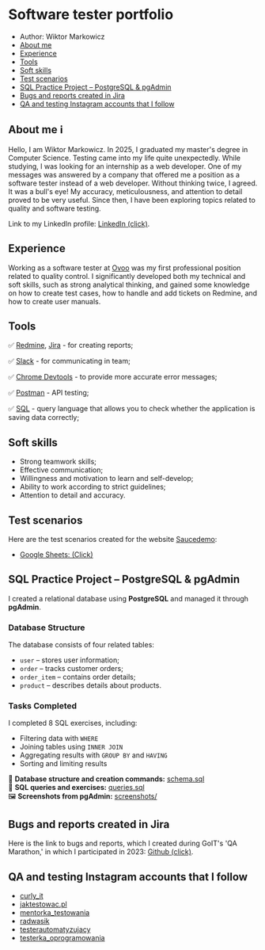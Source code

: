 # Software tester portfolio
- Author: Wiktor Markowicz
- [About me](#about-me)
- [Experience](#experience)
- [Tools](#tools)
- [Soft skills](#soft-skills)
- [Test scenarios](#test-scenarios)
- [SQL Practice Project – PostgreSQL & pgAdmin](#sql-practice-project--postgresql--pgadmin)
- [Bugs and reports created in Jira](#bugs-and-reports-created-in-jira)
- [QA and testing Instagram accounts that I follow](#qa-and-testing-instagram-accounts-that-i-follow)


## About me ℹ️
Hello, I am Wiktor Markowicz. In 2025, I graduated my master's degree in Computer Science. Testing came into my life quite unexpectedly. While studying, I was looking for an internship as a web developer. One of my messages was answered by a company that offered me a position as a software tester instead of a web developer. Without thinking twice, I agreed. It was a bull's eye! My accuracy, meticulousness, and attention to detail proved to be very useful. Since then, I have been exploring topics related to quality and software testing.

Link to my LinkedIn profile: [LinkedIn (click)](www.linkedin.com/in/wiktor-markowicz-3449481b5).

## Experience
Working as a software tester at [Ovoo](https://ovoo.pl/) was my first professional position related to quality control. I significantly developed both my technical and soft skills, such as strong analytical thinking, and gained some knowledge on how to create test cases, how to handle and add tickets on Redmine, and how to create user manuals.

## Tools
✅ [Redmine](https://www.redmine.org/), [Jira](https://www.atlassian.com/pl/software/jira) - for creating reports;

✅ [Slack](https://slack.com/) - for communicating in team;

✅ [Chrome Devtools](https://developer.chrome.com/docs/devtools?hl=pl) - to provide more accurate error messages;

✅ [Postman](https://www.postman.com/) - API testing;

✅ [SQL](https://www.w3schools.com/sql/) - query language that allows you to check whether the application is saving data correctly;

## Soft skills
- Strong teamwork skills;
- Effective communication;
- Willingness and motivation to learn and self-develop;
- Ability to work according to strict guidelines;
- Attention to detail and accuracy.


## Test scenarios
Here are the test scenarios created for the website [Saucedemo](www.saucedemo.com/):
- [Google Sheets: (Click)](https://docs.google.com/spreadsheets/d/1XCoI36VJWxI9ZWLA7erLFLewxhpOUiTCQag5bftcwrY/edit?usp=sharing)

## SQL Practice Project – PostgreSQL & pgAdmin

I created a relational database using **PostgreSQL** and managed it through **pgAdmin**. 

### Database Structure
The database consists of four related tables:
- `user` – stores user information;
- `order` – tracks customer orders;
- `order_item` – contains order details;
- `product` – describes details about products.

### Tasks Completed
I completed 8 SQL exercises, including:
- Filtering data with `WHERE`
- Joining tables using `INNER JOIN`
- Aggregating results with `GROUP BY` and `HAVING`
- Sorting and limiting results

🧱 **Database structure and creation commands:** [schema.sql](schema.sql)  
🧠 **SQL queries and exercises:** [queries.sql](queries.sql)  
🖼️ **Screenshots from pgAdmin:** [screenshots/](screenshots/)

## Bugs and reports created in Jira
Here is the link to bugs and reports, which I created during GoIT's 'QA Marathon,' in which I participated in 2023: [Github (click)](https://github.com/wiktor34306/Tests-in-Jira).

## QA and testing Instagram accounts that I follow
- [curly_it](https://www.instagram.com/curly_it/)
- [jaktestowac.pl](https://www.instagram.com/jaktestowac.pl/)
- [mentorka_testowania](https://www.instagram.com/mentorka_testowania/)
- [radwasik](https://www.instagram.com/radwasik/)
- [testerautomatyzujacy](https://www.instagram.com/testerautomatyzujacy/)
- [testerka_oprogramowania](https://www.instagram.com/testerka_oprogramowania/)

